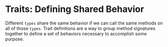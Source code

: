 # Traits: Defining Shared Behavior

Different `types` share the same behavior if we can call the same methods on all of those `types`. Trait definitions are a way to group method signatures together to define a set of behaviors necessary to accomplish some purpose.